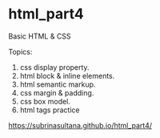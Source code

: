 # html_part4
Basic HTML &amp; CSS

Topics:
1. css display property.
2. html block & inline elements.
3. html semantic markup.
4. css margin & padding.
5. css box model.
6. html tags practice

https://subrinasultana.github.io/html_part4/
